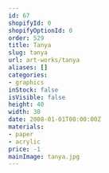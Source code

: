 ```yaml
---
id: 67
shopifyId: 0
shopifyOptionId: 0
order: 529
title: Tanya
slug: tanya
url: art-works/tanya
aliases: []
categories:
- graphics
inStock: false
isVisible: false
height: 40
width: 30
date: 2008-01-01T00:00:00Z
materials:
- paper
- acrylic
price: -1
mainImage: tanya.jpg
---
```

